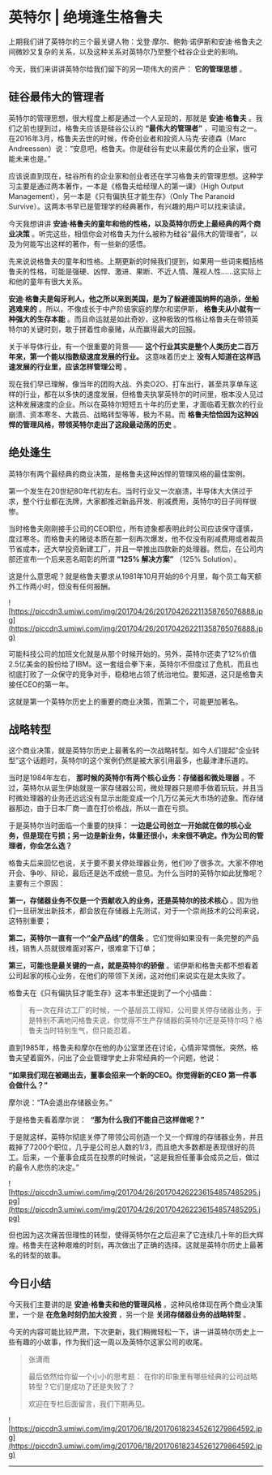 # 英特尔 | 绝境逢生格鲁夫

上期我们讲了英特尔的三个最关键人物：戈登·摩尔、鲍勃·诺伊斯和安迪·格鲁夫之间微妙又复杂的关系，以及这种关系对英特尔乃至整个硅谷企业史的影响。

今天，我们来讲讲英特尔给我们留下的另一项伟大的资产： **它的管理思想** 。

## 硅谷最伟大的管理者

英特尔的管理思想，很大程度上都是通过一个人呈现的，那就是 **安迪·格鲁夫** 。我们之前也提到过，格鲁夫应该是硅谷公认的 **“最伟大的管理者”** ，可能没有之一。在2016年3月，格鲁夫去世的时候，传奇创业者和投资人马克·安德森（Marc Andreessen）说：“安息吧，格鲁夫。你是硅谷有史以来最优秀的企业家，很可能未来也是。”

应该说直到现在，硅谷所有的企业家和创业者还在学习格鲁夫的管理思想。这种学习主要是通过两本著作，一本是《格鲁夫给经理人的第一课》（High Output Management），另一本是《只有偏执狂才能生存》（Only The Paranoid Survive）。这两本书早已是管理学的经典著作，有兴趣的用户可以找来读读。

今天我想讲讲 **安迪·格鲁夫的童年和他的性格，以及英特尔历史上最经典的两个商业决策** 。听完这些，相信你会对格鲁夫为什么被称为硅谷“最伟大的管理者”，以及为何能写出这样的著作，有一些新的感悟。

先来说说格鲁夫的童年和性格。上期更新的时候我们提到，如果用一些词来概括格鲁夫的性格，可能是强硬、凶悍、激进、果断、不近人情、蔑视人性......这实际上和他的童年有很大关系。

 **安迪·格鲁夫是匈牙利人，他之所以来到美国，是为了躲避德国纳粹的追杀，坐船逃难来的** 。所以，不像成长于中产阶级家庭的摩尔和诺伊斯， **格鲁夫从小就有一种强大的生存本能** 。而且命运就是如此奇妙，这种极致的性格让格鲁夫在带领英特尔的关键时刻，敢于拼着性命豪赌，从而赢得最大的回报。

关于半导体行业，有一个很重要的背景—— **这个行业其实是整个人类历史二百万年来，第一个能以指数级速度发展的行业。** 这意味着历史上 **没有人知道在这样迅速发展的行业里，应该怎样管理公司** 。

现在我们早已理解，像当年的团购大战、外卖O2O、打车出行，甚至共享单车这样的行业，都在以多快的速度发展，但格鲁夫执掌英特尔的时间里，根本没人见过这种发展速度的企业。所以在英特尔短短五十年的历史里，才面临着无数次的行业崩溃、资本寒冬、大裁员、战略转型等等，极为不易。而 **格鲁夫恰恰因为这种凶悍的管理风格，带领英特尔走出了这段最动荡的历史** 。

## 绝处逢生

英特尔有两个最经典的商业决策，是格鲁夫这种凶悍的管理风格的最佳案例。

第一个发生在20世纪80年代初左右。当时行业又一次崩溃，半导体大大供过于求，整个行业都在洗牌，大家都推迟新品开发、削减费用，英特尔的日子同样很惨。

当时格鲁夫刚刚接手公司的CEO职位，所有迹象都表明此时公司应该保守谨慎，度过寒冬。而格鲁夫的赌徒本质在那一刻再次爆发，他不仅没有削减费用或者裁员节省成本，还大举投资新建工厂，并且一举推出四款新的处理器。然后，在公司内部还宣布一个后来恶名昭彰的所谓 **“125% 解决方案”** （125% Solution）。

这是什么意思呢？就是格鲁夫要求从1981年10月开始的6个月里，每个员工每天额外工作两小时，但没有任何报酬。

![https://piccdn3.umiwi.com/img/201704/26/201704262211358765076888.jpg](https://piccdn3.umiwi.com/img/201704/26/201704262211358765076888.jpg)

可能科技公司的加班文化就是从那个时候开始的。另外，英特尔还卖了12%价值2.5亿美金的股份给了IBM。这一套组合拳下来，英特尔不但度过了危机，而且也彻底打败了一众保守的竞争对手，稳稳地占领了统治地位。要知道，这只是格鲁夫接任CEO的第一年。

这就是第一个英特尔历史上的重要的商业决策，而第二个，可能更加著名。

## 战略转型

这个商业决策，就是英特尔历史上最著名的一次战略转型。如今人们提起“企业转型”这个话题时，英特尔的这个案例仍然是被大家引用最多，也最津津乐道的。

当时是1984年左右， **那时候的英特尔有两个核心业务：存储器和微处理器** 。不过，英特尔从诞生伊始就是一家存储器公司，微处理器只是顺手做着玩玩，并且当时微处理器的业务还远远没有显示出能变成一个几万亿美元大市场的迹象。而存储器那边，由于日本厂商一直在打价格战，所以一直在亏损。

于是英特尔当时面临一个重要的抉择： **一边是公司创立一开始就在做的核心业务，但是现在亏损；另一边是新业务，体量还很小，未来很不确定。作为公司的管理者，你会怎么选？**

格鲁夫后来回忆也说，关于要不要关停处理器业务，他们吵了很多次。大家不停地开会、争吵、辩论，最后还是达不成统一意见。为什么当时的英特尔如此犹豫呢？主要有三个原因：

 **第一，存储器业务不仅是一个贡献收入的业务，还是英特尔的技术核心** 。因为他们一旦研发出新技术，都会放在存储器上先测试，对于一个崇尚技术的公司来说，这特别重要；

 **第二，英特尔一直有一个“全产品线”的信条** 。它们觉得如果没有一条完整的产品线，销售人员就很难面对客户，很难拿下订单；

 **第三，可能也是最关键的一点，就是英特尔的骄傲** 。诺伊斯和格鲁夫都不想看着公司起家的核心业务，在他们的带领下关闭，这对他们来说实在是太失败了。

格鲁夫在《只有偏执狂才能生存》这本书里还提到了一个小插曲：

> 有一次在拜访工厂的时候，一个基层员工得知，公司要关停存储器业务，于是特别不满地问格鲁夫说，你觉得不生产存储器的英特尔还是英特尔吗？格鲁夫当时特别生气，但只能忍着。

直到1985年，格鲁夫和摩尔在他的办公室里还在讨论，心情非常惆怅。突然，格鲁夫望着窗外，问出了企业管理学史上非常经典的一个问题，他说：

 **“如果我们现在被踢出去，董事会招来一个新的CEO。你觉得新的CEO 第一件事会做什么？”**

摩尔说：“TA会退出存储器业务。”

于是格鲁夫看着摩尔说：  **“那为什么我们不能自己这样做呢？”**

于是就这样，英特尔彻底关停了带领公司创造一个又一个辉煌的存储器业务，并且裁掉了7200个职位，几乎是公司总人数的1/3，而且绝大多数都是表现很好的员工。后来，一个董事会成员在投票的时候说，“这是我担任董事会成员之后，做过的最令人悲伤的决定。”

![https://piccdn3.umiwi.com/img/201704/26/201704262236154857485295.jpg](https://piccdn3.umiwi.com/img/201704/26/201704262236154857485295.jpg)

但也因为这次痛苦但理性的转型，使得英特尔在之后迎来了它连续几十年的巨大辉煌。格鲁夫在这种艰难的时刻，再次做出了正确的选择。这就是英特尔历史上最著名的转型的故事。

## 今日小结

今天我们主要讲的是 **安迪·格鲁夫和他的管理风格** 。这种风格体现在两个商业决策里，一个是 **在危急时刻仍加大投资** ，另一个是 **关闭存储器业务的战略转型** 。

今天的内容可能比较严肃，下次更新，我们稍微轻松一下，讲一讲英特尔历史上一些有趣的小故事，作为我们这一周以及英特尔这家公司的收尾。

> 张潇雨
> 
> 最后依然给你留一个小小的思考题： 在你的印象里有哪些经典的公司战略转型？它们是成功了还是失败了？
> 
> 欢迎在专栏后面留言，我们下期再见。

![https://piccdn3.umiwi.com/img/201706/18/201706182345261279864592.jpg](https://piccdn3.umiwi.com/img/201706/18/201706182345261279864592.jpg)

---
